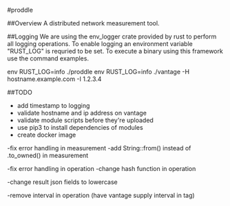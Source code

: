 #proddle

##Overview
A distributed network measurement tool.

##Logging
We are using the env_logger crate provided by rust to perform
all logging operations. To enable logging an environment
variable "RUST_LOG" is requried to be set. To execute a
binary using this framework use the command examples.

env RUST_LOG=info ./proddle
env RUST_LOG=info ./vantage -H hostname.example.com -I 1.2.3.4

##TODO
- add timestamp to logging
- validate hostname and ip address on vantage
- validate module scripts before they're uploaded
- use pip3 to install dependencies of modules
- create docker image

-fix error handling in measurement
-add String::from() instead of .to_owned() in measurement

-fix error handling in operation
-change hash function in operation

-change result json fields to lowercase

-remove interval in operation (have vantage supply interval in tag)
